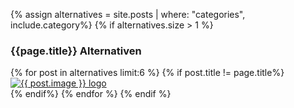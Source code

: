 {% assign alternatives = site.posts | where: "categories", include.category%}
{% if alternatives.size > 1 %}
<h3 class="h5 my-3">{{page.title}} Alternativen</h3>
{% for post in alternatives limit:6 %}
{% if post.title != page.title%}
<div class="card mb-2">
    <a href="{{post.url}}" ref="nofollow">
        <div class="card-body align-items-center d-flex justify-content-center">
            <img src="{{post.image}}" class="alternative-list-img" alt="{{ post.image }} logo">
        </div>
    </a>
</div>
{% endif%}
{% endfor %}
{% endif %}